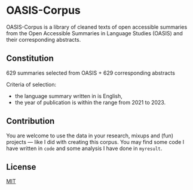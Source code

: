 # OASIS-Corpus

OASIS-Corpus is a library of cleaned texts of open accessible summaries from the Open Accessible Summaries in Language Studies (OASIS) and their corresponding abstracts.

## Constitution

629 summaries selected from OASIS + 629 corresponding abstracts

Criteria of selection:
- the language summary written in is English, 
- the year of publication is within the range from 2021 to 2023.

## Contribution

You are welcome to use the data in your research, mixups and (fun) projects — like I did with creating this corpus. You may find some code I have written in `code` and some analysis I have done in `myresult`.

## License

[MIT](https://choosealicense.com/licenses/mit/)
